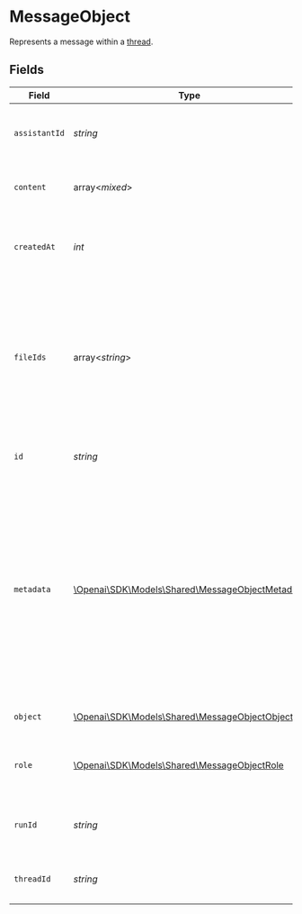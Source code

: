 # MessageObject

Represents a message within a [thread](/docs/api-reference/threads).


## Fields

| Field                                                                                                                                                                                                                                                       | Type                                                                                                                                                                                                                                                        | Required                                                                                                                                                                                                                                                    | Description                                                                                                                                                                                                                                                 |
| ----------------------------------------------------------------------------------------------------------------------------------------------------------------------------------------------------------------------------------------------------------- | ----------------------------------------------------------------------------------------------------------------------------------------------------------------------------------------------------------------------------------------------------------- | ----------------------------------------------------------------------------------------------------------------------------------------------------------------------------------------------------------------------------------------------------------- | ----------------------------------------------------------------------------------------------------------------------------------------------------------------------------------------------------------------------------------------------------------- |
| `assistantId`                                                                                                                                                                                                                                               | *string*                                                                                                                                                                                                                                                    | :heavy_check_mark:                                                                                                                                                                                                                                          | If applicable, the ID of the [assistant](/docs/api-reference/assistants) that authored this message.                                                                                                                                                        |
| `content`                                                                                                                                                                                                                                                   | array<*mixed*>                                                                                                                                                                                                                                              | :heavy_check_mark:                                                                                                                                                                                                                                          | The content of the message in array of text and/or images.                                                                                                                                                                                                  |
| `createdAt`                                                                                                                                                                                                                                                 | *int*                                                                                                                                                                                                                                                       | :heavy_check_mark:                                                                                                                                                                                                                                          | The Unix timestamp (in seconds) for when the message was created.                                                                                                                                                                                           |
| `fileIds`                                                                                                                                                                                                                                                   | array<*string*>                                                                                                                                                                                                                                             | :heavy_check_mark:                                                                                                                                                                                                                                          | A list of [file](/docs/api-reference/files) IDs that the assistant should use. Useful for tools like retrieval and code_interpreter that can access files. A maximum of 10 files can be attached to a message.                                              |
| `id`                                                                                                                                                                                                                                                        | *string*                                                                                                                                                                                                                                                    | :heavy_check_mark:                                                                                                                                                                                                                                          | The identifier, which can be referenced in API endpoints.                                                                                                                                                                                                   |
| `metadata`                                                                                                                                                                                                                                                  | [\Openai\SDK\Models\Shared\MessageObjectMetadata](../../models/shared/MessageObjectMetadata.md)                                                                                                                                                             | :heavy_check_mark:                                                                                                                                                                                                                                          | Set of 16 key-value pairs that can be attached to an object. This can be useful for storing additional information about the object in a structured format. Keys can be a maximum of 64 characters long and values can be a maxium of 512 characters long.<br/> |
| `object`                                                                                                                                                                                                                                                    | [\Openai\SDK\Models\Shared\MessageObjectObject](../../models/shared/MessageObjectObject.md)                                                                                                                                                                 | :heavy_check_mark:                                                                                                                                                                                                                                          | The object type, which is always `thread.message`.                                                                                                                                                                                                          |
| `role`                                                                                                                                                                                                                                                      | [\Openai\SDK\Models\Shared\MessageObjectRole](../../models/shared/MessageObjectRole.md)                                                                                                                                                                     | :heavy_check_mark:                                                                                                                                                                                                                                          | The entity that produced the message. One of `user` or `assistant`.                                                                                                                                                                                         |
| `runId`                                                                                                                                                                                                                                                     | *string*                                                                                                                                                                                                                                                    | :heavy_check_mark:                                                                                                                                                                                                                                          | If applicable, the ID of the [run](/docs/api-reference/runs) associated with the authoring of this message.                                                                                                                                                 |
| `threadId`                                                                                                                                                                                                                                                  | *string*                                                                                                                                                                                                                                                    | :heavy_check_mark:                                                                                                                                                                                                                                          | The [thread](/docs/api-reference/threads) ID that this message belongs to.                                                                                                                                                                                  |